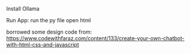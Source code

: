 Install Ollama

Run App:
run the py file
open html

borrowed some design code from: https://www.codewithfaraz.com/content/133/create-your-own-chatbot-with-html-css-and-javascript
